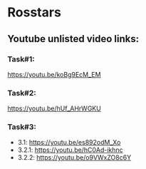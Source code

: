 # Rosstars

## Youtube unlisted video links:

### Task#1:
https://youtu.be/koBg9EcM_EM

### Task#2:
https://youtu.be/hUf_AHrWGKU

### Task#3:
- 3.1: https://youtu.be/es892odM_Xo
- 3.2.1: https://youtu.be/hC0Ad-ikhnc
- 3.2.2: https://youtu.be/o9VWxZO8c6Y

